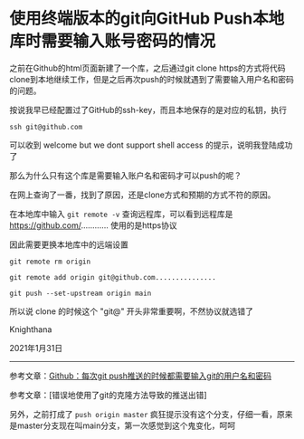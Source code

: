 <meta name="created" content="2021-01-31">

# 使用终端版本的git向GitHub Push本地库时需要输入账号密码的情况

  之前在Github的html页面新建了一个库，之后通过git clone https的方式将代码clone到本地继续工作，但是之后再次push的时候就遇到了需要输入用户名和密码的问题。

  按说我早已经配置过了GitHub的ssh-key，而且本地保存的是对应的私钥，执行

  `ssh git@github.com`

  可以收到 welcome but we dont support shell access 的提示，说明我登陆成功了

  那么为什么只有这个库是需要输入账户名和密码才可以push的呢？

  在网上查询了一番，找到了原因，还是clone方式和预期的方式不符的原因。

  在本地库中输入 `git remote -v` 查询远程库，可以看到远程库是 https://github.com/............ 使用的是https协议

  因此需要更换本地库中的远端设置

  `git remote rm origin`
  
  `git remote add origin git@github.com...............`

  `git push --set-upstream origin main`

  所以说 clone 的时候这个 "git@" 开头非常重要啊，不然协议就选错了

  Knighthana

  2021年1月31日

-------------------

  参考文章：[Github：每次git push推送的时候都需要输入git的用户名和密码](https://blog.csdn.net/whbing1471/article/details/52066688)

  参考文章：[错误地使用了git的克隆方法导致的推送出错]

  另外，之前打成了 `push origin master` 疯狂提示没有这个分支，仔细一看，原来是master分支现在叫main分支，第一次感觉到这个鬼变化，呵呵

